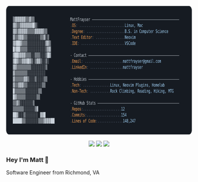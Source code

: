 <div align="center">
<a href="https://github.com/mattfrayser/mattfrayser">
    <picture>
        <img src="https://raw.githubusercontent.com/mattfrayser/mattfrayser/main/darkmode.svg"  height="350">
    </picture>
</a>
</div>

<p align="center">
  <a href="https://www.mattfrayser.com/" target="_blank" rel="noopener noreferrer"><img src="https://img.shields.io/static/v1?message=Website&logo=itch&label=&color=000000&logoColor=white&labelColor=&style=for-the-badge" height="41"/></a> 
  <a href="https://www.linkedin.com/in/matthew-frayser/" target="_blank" rel="noopener noreferrer"><img src="https://img.shields.io/static/v1?message=LinkedIn&logo=linkedin&label=&color=0077B5&logoColor=white&labelColor=&style=for-the-badge" height="41"/></a>
  <a href="https://mail.google.com/mail/u/0/?fs=1&tf=cm&source=mailto&to=mattfrayser@gmail.com" target="_blank"><img src="https://img.shields.io/static/v1?message=Gmail&logo=gmail&label=&color=D14836&logoColor=white&labelColor=&style=for-the-badge" height="41" /></a>
</p>

### Hey I'm Matt :wave:
Software Engineer from Richmond, VA


